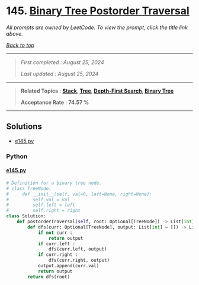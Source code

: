# 145. [Binary Tree Postorder Traversal](<https://leetcode.com/problems/binary-tree-postorder-traversal>)

*All prompts are owned by LeetCode. To view the prompt, click the title link above.*

*[Back to top](<../README.md>)*

------

> *First completed : August 25, 2024*
>
> *Last updated : August 25, 2024*

------

> **Related Topics** : **[Stack](<by_topic/Stack.md>), [Tree](<by_topic/Tree.md>), [Depth-First Search](<by_topic/Depth-First Search.md>), [Binary Tree](<by_topic/Binary Tree.md>)**
>
> **Acceptance Rate** : **74.57 %**

------

## Solutions

- [e145.py](<../my-submissions/e145.py>)
### Python
#### [e145.py](<../my-submissions/e145.py>)
```Python
# Definition for a binary tree node.
# class TreeNode:
#     def __init__(self, val=0, left=None, right=None):
#         self.val = val
#         self.left = left
#         self.right = right
class Solution:
    def postorderTraversal(self, root: Optional[TreeNode]) -> List[int]:
        def dfs(curr: Optional[TreeNode], output: List[int] = []) -> List[int] :
            if not curr :
                return output
            if curr.left :
                dfs(curr.left, output)
            if curr.right :
                dfs(curr.right, output)
            output.append(curr.val)
            return output
        return dfs(root)

```

